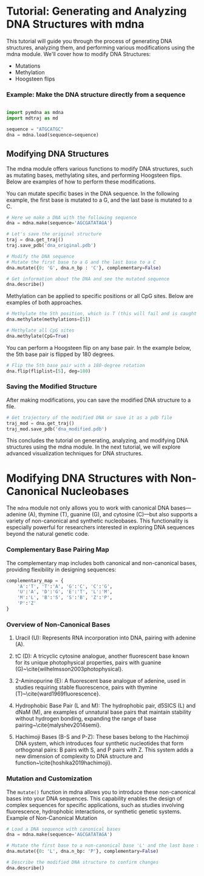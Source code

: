
# Tutorial: Generating and Analyzing DNA Structures with mdna

This tutorial will guide you through the process of generating DNA structures, analyzing them, and performing various modifications using the mdna module. We'll cover how to modify DNA Structures:

- Mutations
- Methylation
- Hoogsteen flips


### Example: Make the DNA structure directly from a sequence
```python

import pymdna as mdna
import mdtraj as md

sequence = "ATGCATGC"
dna = mdna.load(sequence=sequence)
```

## Modifying DNA Structures

The mdna module offers various functions to modify DNA structures, such as mutating bases, methylating sites, and performing Hoogsteen flips. Below are examples of how to perform these modifications.


You can mutate specific bases in the DNA sequence. In the following example, the first base is mutated to a G, and the last base is mutated to a C.

```python
# Here we make a DNA with the following sequence
dna = mdna.make(sequence='AGCGATATAGA')

# Let's save the original structure
traj = dna.get_traj()
traj.save_pdb('dna_original.pdb')

# Modify the DNA sequence
# Mutate the first base to a G and the last base to a C
dna.mutate({0: 'G', dna.n_bp : 'C'}, complementary=False)

# Get information about the DNA and see the mutated sequence
dna.describe()
```


Methylation can be applied to specific positions or all CpG sites. Below are examples of both approaches.

```python
# Methylate the 5th position, which is T (this will fail and is caught by the function)
dna.methylate(methylations=[5])

# Methylate all CpG sites
dna.methylate(CpG=True)
```

You can perform a Hoogsteen flip on any base pair. In the example below, the 5th base pair is flipped by 180 degrees.

```python
# Flip the 5th base pair with a 180-degree rotation
dna.flip(fliplist=[5], deg=180)
```

### Saving the Modified Structure

After making modifications, you can save the modified DNA structure to a file.

```python
# Get trajectory of the modified DNA or save it as a pdb file
traj_mod = dna.get_traj()
traj_mod.save_pdb('dna_modified.pdb')
```

This concludes the tutorial on generating, analyzing, and modifying DNA structures using the mdna module. In the next tutorial, we will explore advanced visualization techniques for DNA structures.



# Modifying DNA Structures with Non-Canonical Nucleobases

The `mdna` module not only allows you to work with canonical DNA bases—adenine (A), thymine (T), guanine (G), and cytosine (C)—but also supports a variety of non-canonical and synthetic nucleobases. This functionality is especially powerful for researchers interested in exploring DNA sequences beyond the natural genetic code.

### Complementary Base Pairing Map

The complementary map includes both canonical and non-canonical bases, providing flexibility in designing sequences:

```python
complementary_map = {
    'A':'T', 'T':'A', 'G':'C', 'C':'G',
    'U':'A', 'D':'G', 'E':'T', 'L':'M',
    'M':'L', 'B':'S', 'S':'B', 'Z':'P',
    'P':'Z'
}
```

### Overview of Non-Canonical Bases
1. Uracil (U):
    Represents RNA incorporation into DNA, pairing with adenine (A).

3. tC (D):
    A tricyclic cytosine analogue, another fluorescent base known for its unique photophysical properties, pairs with guanine (G)~\cite{wilhelmsson2003photophysical}.

2. 2-Aminopurine (E):
    A fluorescent base analogue of adenine, used in studies requiring stable fluorescence, pairs with thymine (T)~\cite{ward1969fluorescence}.


4. Hydrophobic Base Pair (L and M):
    The hydrophobic pair, d5SICS (L) and dNaM (M), are examples of unnatural base pairs that maintain stability without hydrogen bonding, expanding the range of base pairing~\cite{malyshev2014semi}.

5. Hachimoji Bases (B-S and P-Z):
    These bases belong to the Hachimoji DNA system, which introduces four synthetic nucleotides that form orthogonal pairs: B pairs with S, and P pairs with Z. This system adds a new dimension of complexity to DNA structure and function~\cite{hoshika2019hachimoji}.

### Mutation and Customization

The `mutate()` function in mdna allows you to introduce these non-canonical bases into your DNA sequences. This capability enables the design of complex sequences for specific applications, such as studies involving fluorescence, hydrophobic interactions, or synthetic genetic systems.
Example of Non-Canonical Mutation

```python
# Load a DNA sequence with canonical bases
dna = mdna.make(sequence='AGCGATATAGA')

# Mutate the first base to a non-canonical base 'L' and the last base to 'P'
dna.mutate({0: 'L', dna.n_bp: 'P'}, complementary=False)

# Describe the modified DNA structure to confirm changes
dna.describe()
```